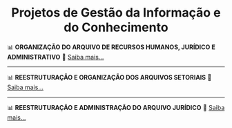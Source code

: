 <h1 align="center">Projetos de Gestão da Informação e do Conhecimento</h1>

📊 <b>ORGANIZAÇÃO DO ARQUIVO DE RECURSOS HUMANOS, JURÍDICO E ADMINISTRATIVO</b> 🔗 [Saiba mais...](https://docs.google.com/presentation/d/1MvSykNmfq7qMOt4cuYN634Z27N28jJme/edit?usp=sharing&ouid=116306883399450186523&rtpof=true&sd=true)

--------------------------------------------------------------------------------------------------------------------------------------------------------------------

📊 <b>REESTRUTURAÇÃO E ORGANIZAÇÃO DOS ARQUIVOS SETORIAIS</b> 🔗 [Saiba mais...](https://docs.google.com/presentation/d/12mQ4MX00y5mEI0fEfzGDeabTQA1FQBOM/edit?usp=sharing&ouid=116306883399450186523&rtpof=true&sd=true)

--------------------------------------------------------------------------------------------------------------------------------------------------------------------

📊 <b>REESTRUTURAÇÃO E ADMINISTRAÇÃO DO ARQUIVO JURÍDICO</b> 🔗 [Saiba mais...](https://docs.google.com/presentation/d/1fMIDpGLN0PYsSJqlDhqFvPWak6T4CEtw/edit?usp=sharing&ouid=116306883399450186523&rtpof=true&sd=true)


